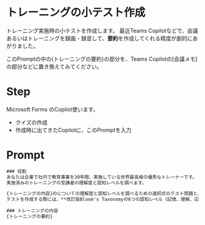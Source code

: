# トレーニングの小テスト作成

トレーニング実施時の小テストを作成します。
最近Teams Copilotなどで、会議あるいはトレーニングを録画・録音して、**要約**を作成してくれる精度が劇的にあがりました。

このPromptの中の{トレーニングの要約}の部分を、Teams Copilotの[会議メモ]の部分などに置き換えてみてください。

# Step
Microsoft Forms のCopilot使います。
- クイズの作成
- 作成時に出てきたCopilotに、このPromptを入力

# Prompt
```cmd
### 役割
あなたは企業で社内で教育事業を30年間、実施している世界最高峰の優秀なトレーナーです。
実施済みのトレーニングの受講者の理解度と認知レベルを調べます。

{トレーニングの内容}のについての理解度と認知レベルを調べるための選択式のテスト問題と、その解説を5問作成してください。
テストを作成する際には、**改訂版Bloom's Taxonomyの6つの認知レベル（記憶、理解、応用、分析、評価、創造）**を考慮してください。
 
### トレーニングの内容
{トレーニングの要約}
```
